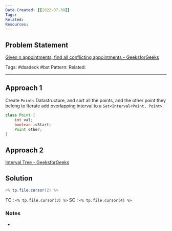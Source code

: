 ```yaml
---
Date Created: [[2022-07-30]]
Tags: 
Related: 
Resources: 
---
```


## Problem Statement
[Given n appointments, find all conflicting appointments - GeeksforGeeks](https://www.geeksforgeeks.org/given-n-appointments-find-conflicting-appointments/)

Tags:  #dsadeck  #bst 
Pattern: 
Related: 

---
## Approach 1
Create `Points` Datastructure, and sort all the points, and the other point they belong to
Iterate add overlapping interval to a `Set<Interval<Point, Point>`
```java
class Point { 
	int val;
	boolean isStart;
	Point other;
}
```

## Approach 2
[Interval Tree - GeeksforGeeks](https://www.geeksforgeeks.org/interval-tree/)

## Solution

``` java
<% tp.file.cursor(2) %>
```
TC : ` <% tp.file.cursor(3) %> `
SC : ` <% tp.file.cursor(4) %> `

### Notes
- 


